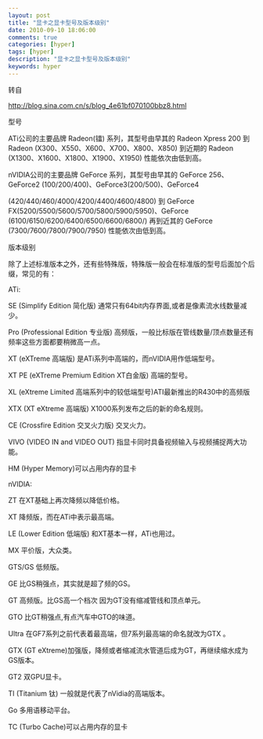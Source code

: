```yaml
---
layout: post
title: "显卡之显卡型号及版本级别"
date: 2010-09-10 18:06:00 
comments: true
categories: [hyper]
tags: [hyper]
description: "显卡之显卡型号及版本级别"
keywords: hyper
---
```



 
  转自
  
   http://blog.sina.com.cn/s/blog_4e61bf070100bbz8.html
  
 
 
 
 
  型号
  
  
  ATi公司的主要品牌 Radeon(镭) 系列，其型号由早其的 Radeon Xpress 200 到 Radeon (X300、X550、X600、X700、X800、X850) 到近期的 Radeon (X1300、X1600、X1800、X1900、X1950) 性能依次由低到高。
  
  
  nVIDIA公司的主要品牌 GeForce 系列，其型号由早其的 GeForce 256、GeForce2 (100/200/400)、GeForce3(200/500)、GeForce4
  
  
  (420/440/460/4000/4200/4400/4600/4800) 到 GeForce FX(5200/5500/5600/5700/5800/5900/5950)、GeForce (6100/6150/6200/6400/6500/6600/6800/) 再到近其的 GeForce (7300/7600/7800/7900/7950) 性能依次由低到高。
  
  
  
  
  
  版本级别
  
  
  除了上述标准版本之外，还有些特殊版，特殊版一般会在标准版的型号后面加个后缀，常见的有：
  
  
  ATi:
  
  SE (Simplify Edition 简化版) 通常只有64bit内存界面,或者是像素流水线数量减少。
  
  Pro (Professional Edition 专业版) 高频版，一般比标版在管线数量/顶点数量还有频率这些方面都要稍微高一点。
  
  XT (eXTreme 高端版) 是ATi系列中高端的，而nVIDIA用作低端型号。
  
  XT PE (eXTreme Premium Edition XT白金版) 高端的型号。
  
  XL (eXtreme Limited 高端系列中的较低端型号)ATI最新推出的R430中的高频版
  
  XTX (XT eXtreme 高端版) X1000系列发布之后的新的命名规则。
  
  CE (Crossfire Edition 交叉火力版) 交叉火力。
  
  VIVO (VIDEO IN and VIDEO OUT) 指显卡同时具备视频输入与视频捕捉两大功能。
  
  HM (Hyper Memory)可以占用内存的显卡
  
  
  nVIDIA:
  
  ZT 在XT基础上再次降频以降低价格。
  
  XT 降频版，而在ATi中表示最高端。
  
  LE (Lower Edition 低端版) 和XT基本一样，ATi也用过。
  
  MX 平价版，大众类。
  
  GTS/GS 低频版。
  
  GE 比GS稍强点，其实就是超了频的GS。
  
  GT 高频版。比GS高一个档次 因为GT没有缩减管线和顶点单元。
  
  GTO 比GT稍强点,有点汽车中GTO的味道。
  
  Ultra 在GF7系列之前代表着最高端，但7系列最高端的命名就改为GTX 。
  
  GTX (GT eXtreme)加强版，降频或者缩减流水管道后成为GT，再继续缩水成为GS版本。
  
  GT2 双GPU显卡。
  
  TI (Titanium 钛) 一般就是代表了nVidia的高端版本。
  
  Go 多用语移动平台。
  
  TC (Turbo Cache)可以占用内存的显卡
 


